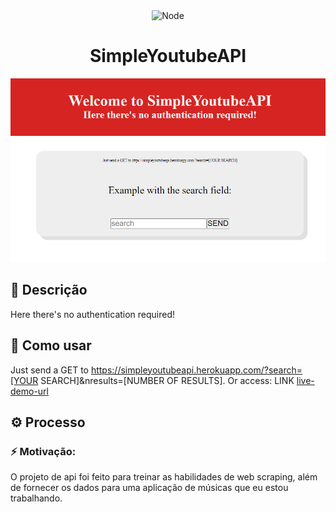 [live-demo-url]: https://biodiversidade.netlify.app/

<div align="center">
    <img src="https://img.shields.io/badge/node-v12.9.1-%238bc500" alt="Node" />
</div>

<h1 align="center">
    SimpleYoutubeAPI
</h1>

<p  align="center">
<img src="screenshot.png" width="512" alt="Screenshot"/>
</p>

## :memo: Descrição
Here there's no authentication required!

## :rocket: Como usar
Just send a GET to https://simpleyoutubeapi.herokuapp.com/?search=[YOUR SEARCH]&nresults=[NUMBER OF RESULTS].
Or access: LINK [live-demo-url]



## :gear: Processo
### :zap: Motivação:
O projeto de api foi feito para treinar as habilidades de web scraping, além de fornecer os dados para uma aplicação de músicas que eu estou trabalhando.
